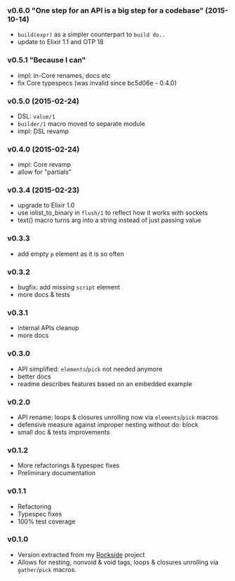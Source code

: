 ### v0.6.0 "One step for an API is a big step for a codebase" (2015-10-14)

* `build(expr)` as a simpler counterpart to `build do..`
* update to Elixir 1.1 and OTP 18

### v0.5.1 "Because I can"

* impl: in-Core renames, docs etc
* fix Core typespecs (was invalid since bc5d06e - 0.4.0)

### v0.5.0 (2015-02-24)

* DSL: `value/1`
* `builder/1` macro moved to separate module
* impl: DSL revamp

### v0.4.0 (2015-02-24)

* impl: Core revamp
* allow for "partials"

### v0.3.4 (2015-02-23)

* upgrade to Elixir 1.0
* use iolist_to_binary in `flush/1` to reflect how it works with sockets
* text() macro turns arg into a string instead of just passing value

### v0.3.3

* add empty `p` element as it is so often

### v0.3.2

* bugfix: add missing `script` element
* more docs & tests

### v0.3.1

* internal APIs cleanup
* more docs

### v0.3.0

* API simplified: `elements`/`pick` not needed anymore
* better docs
* readme describes features based on an embedded example

### v0.2.0

* API rename: loops & closures unrolling now via `elements`/`pick` macros
* defensive measure against improper nesting without do: block
* small doc & tests improvements

### v0.1.2

* More refactorings & typespec fixes
* Preliminary documentation

### v0.1.1

* Refactoring
* Typespec fixes
* 100% test coverage

### v0.1.0

* Version extracted from my [Rockside] project
* Allows for nesting, nonvoid & void tags,
  loops & closures unrolling via `gather`/`pick` macros.

[rockside]: https://github.com/herenowcoder/rockside
